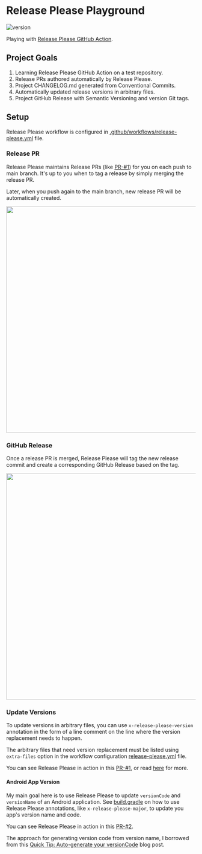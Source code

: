# Release Please Playground

![version](https://img.shields.io/static/v1?label=version&message=1.1.1&color=blue) <!-- x-release-please-version -->

Playing with [Release Please GitHub Action](https://github.com/marketplace/actions/release-please-action).

## Project Goals

1. Learning Release Please GitHub Action on a test repository.
2. Release PRs authored automatically by Release Please.
3. Project CHANGELOG.md generated from Conventional Commits.
4. Automatically updated release versions in arbitrary files.
5. Project GitHub Release with Semantic Versioning and version Git tags.

## Setup

Release Please workflow is configured
in [.github/workflows/release-please.yml](https://github.com/digrec/release-please-playground/blob/main/.github/workflows/release-please.yml)
file.

### Release PR

Release Please maintains Release PRs (like [PR-#1](https://github.com/digrec/release-please-playground/pull/1/files))
for you on each push to main branch. It's up to you when to tag a release by simply merging the release PR.

Later, when you push again to the main branch, new release PR will be automatically created.

<img src="./release-pr.png" width="600">

### GitHub Release

Once a release PR is merged, Release Please will tag the new release commit and create a corresponding GitHub Release
based on the tag.

<img src="./release.png" width="600">

### Update Versions

To update versions in arbitrary files, you can use `x-release-please-version` annotation in the form of a line comment
on the line where the version replacement needs to happen.

The arbitrary files that need version replacement must be listed using `extra-files` option in the workflow
configuration [release-please.yml](.github/workflows/release-please.yml) file.

You can see Release Please in action in this [PR-#1](https://github.com/digrec/release-please-playground/pull/1/files),
or read [here](https://github.com/marketplace/actions/release-please-action#adding-additional-files) for more.

#### Android App Version

My main goal here is to use Release Please to update `versionCode` and `versionName` of an Android application.
See [build.gradle](./build.gradle) on how to use Release Please annotations, like `x-release-please-major`,
to update you app's version name and code.

You can see Release Please in action in this [PR-#2](https://github.com/digrec/release-please-playground/pull/2/files).

The approach for generating version code from version name, I borrowed from
this [Quick Tip: Auto-generate your versionCode](https://proandroiddev.com/quick-tip-auto-generate-your-versioncode-614629f7d3bd)
blog post.
